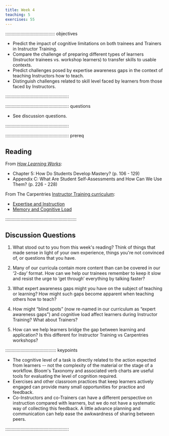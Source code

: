 ```yaml
---
title: Week 4
teaching: 5
exercises: 55
---
```


::::::::::::::::::::::::::::::::::::::: objectives

- Predict the impact of cognitive limitations on both trainees and Trainers in Instructor Training.
- Compare the challenge of preparing different types of learners (Instructor trainees vs. workshop learners) to transfer skills to usable contexts.
- Predict challenges posed by expertise awareness gaps in the context of teaching Instructors how to teach.
- Distinguish challenges related to skill level faced by learners from those faced by Instructors.

::::::::::::::::::::::::::::::::::::::::::::::::::


:::::::::::::::::::::::::::::::::::::::::::::::::: questions

- See discussion questions.

::::::::::::::::::::::::::::::::::::::::::::::::::


:::::::::::::::::::::::::::::::::::::::::::::::::: prereq

## Reading

From [*How Learning Works*](https://www.worldcat.org/title/how-learning-works-seven-research-based-principles-for-smart-teaching/oclc/468969206):

* Chapter 5: How Do Students Develop Mastery? (p. 106 - 129)
* Appendix C: What Are Student Self-Assessments and How Can We Use Them? (p. 226 - 228)

From The Carpentries [Instructor Training curriculum](https://carpentries.github.io/instructor-training/instructor/index.html): 
 
* [Expertise and Instruction](https://carpentries.github.io/instructor-training/instructor/04-expertise.html)
* [Memory and Cognitive Load](https://carpentries.github.io/instructor-training/instructor/05-memory.html)

::::::::::::::::::::::::::::::::::::::::::::::::::::::::

## Discussion Questions

1. What stood out to you from this week's reading? Think of things that made sense in light of your own experience, things you're not convinced of, or questions that you have.

1. Many of our curricula contain more content than can be covered in our ‘2-day’ format. How can we help our trainees remember to keep it slow and resist the urge to ‘get through’ everything by talking faster?

1. What expert awareness gaps might you have on the subject of teaching or learning? How might such gaps become apparent when teaching others how to teach?

1. How might “blind spots” (now re-named in our curriculum as “expert awareness gaps”) and cognitive load affect learners during Instructor Training? What about Trainers?

1. How can we help learners bridge the gap between learning and application? Is this different for Instructor Training vs Carpentries workshops?

:::::::::::::::::::::::::::::::::::::::: keypoints

- The cognitive level of a task is directly related to the action expected from learners -- not the complexity of the material or the stage of a workflow. Bloom's Taxonomy and associated verb charts are useful tools for evaluating the level of cognition required.
- Exercises and other classroom practices that keep learners actively engaged can provide many small opportunities for practice and feedback.
- Co-Instructors and co-Trainers can have a different perspective on instruction compared with learners, but we do not have a systematic way of collecting this feedback. A little advance planning and communication can help ease the awkwardness of sharing between peers.

::::::::::::::::::::::::::::::::::::::::::::::::::


